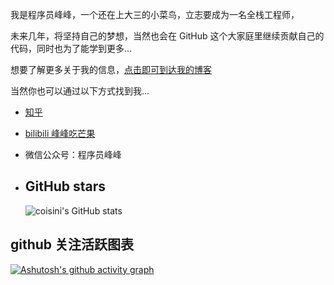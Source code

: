 我是程序员峰峰，一个还在上大三的小菜鸟，立志要成为一名全栈工程师，

未来几年，将坚持自己的梦想，当然也会在 GitHub 这个大家庭里继续贡献自己的代码，同时也为了能学到更多...

想要了解更多关于我的信息，[点击即可到达我的博客](https://www.sbitx.top)

当然你也可以通过以下方式找到我...

- [知乎](https://www.zhihu.com/people/ffboke)

- [bilibili 峰峰吃芒果](https://space.bilibili.com/400286213)

- 微信公众号：程序员峰峰

- ## GitHub stars

  ![coisini's GitHub stats](https://github-readme-stats.vercel.app/api?username=ffboke&show_icons=true&theme=radical&include_all_commits=true)

## github 关注活跃图表

[![Ashutosh's github activity graph](https://activity-graph.herokuapp.com/graph?username=ffboke&theme=dracula)](https://github.com/ashutosh00710/github-readme-activity-graph)

